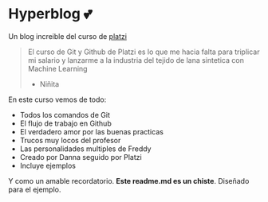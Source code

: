 # Hyperblog 💕

Un blog increible del curso de [platzi](https://platzi.com/home)

> El curso de Git y Github de Platzi es lo que me hacia falta para triplicar mi salario y lanzarme a la industria del tejido de lana sintetica con Machine Learning
>
> - Niñita

En este curso vemos de todo:

- Todos los comandos de Git
- El flujo de trabajo en Github
- El verdadero amor por las buenas practicas
- Trucos muy locos del profesor
- Las personalidades multiples de Freddy
- Creado por Danna seguido por Platzi
- Incluye ejemplos

Y como un amable recordatorio. **Este readme.md es un chiste**. Diseñado para el ejemplo.
